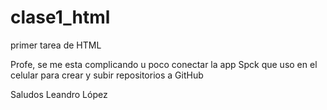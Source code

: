 # clase1_html
primer tarea de HTML

Profe, se me esta complicando u poco conectar la app Spck que uso en el celular para crear y subir repositorios a GitHub

Saludos
Leandro López
